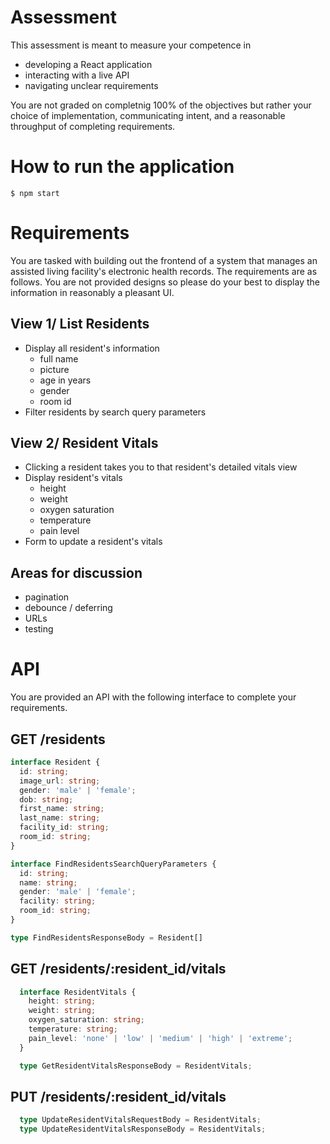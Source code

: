 # Assessment
This assessment is meant to measure your competence in 

* developing a React application 
* interacting with a live API 
* navigating unclear requirements

You are not graded on completnig 100% of the objectives but rather your choice of implementation, communicating intent, and a reasonable throughput of completing requirements.

# How to run the application

`$ npm start`

# Requirements
You are tasked with building out the frontend of a system that manages an assisted living facility's electronic health records. The requirements are as follows. You are not provided designs so please do your best to display the information in reasonably a pleasant UI.

## View 1/ List Residents

* Display all resident's information
  * full name
  * picture
  * age in years
  * gender
  * room id
* Filter residents by search query parameters

## View 2/ Resident Vitals

* Clicking a resident takes you to that resident's detailed vitals view
* Display resident's vitals
  * height
  * weight
  * oxygen saturation
  * temperature
  * pain level
* Form to update a resident's vitals

## Areas for discussion
* pagination
* debounce / deferring
* URLs
* testing

# API

You are provided an API with the following interface to complete your requirements.

## GET /residents

```typescript
interface Resident {
  id: string;
  image_url: string;
  gender: 'male' | 'female';
  dob: string;
  first_name: string;
  last_name: string;
  facility_id: string;
  room_id: string;
}

interface FindResidentsSearchQueryParameters {
  id: string;
  name: string;
  gender: 'male' | 'female';
  facility: string;
  room_id: string;
}

type FindResidentsResponseBody = Resident[]
```

## GET /residents/:resident_id/vitals
```typescript
  interface ResidentVitals {
    height: string;
    weight: string;
    oxygen_saturation: string;
    temperature: string;
    pain_level: 'none' | 'low' | 'medium' | 'high' | 'extreme';
  }

  type GetResidentVitalsResponseBody = ResidentVitals;
```

## PUT /residents/:resident_id/vitals
```typescript
  type UpdateResidentVitalsRequestBody = ResidentVitals;
  type UpdateResidentVitalsResponseBody = ResidentVitals;
```
